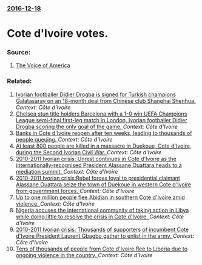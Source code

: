 ### [2016-12-18](/news/2016/12/18/index.md)

# Cote d'Ivoire votes. 




### Source:

1. [The Voice of America](http://www.voanews.com/a/ivory-coast-parliament-election/3640999.html)

### Related:

1. [Ivorian footballer Didier Drogba is signed for Turkish champions Galatasaray on an 18-month deal from Chinese club Shanghai Shenhua. ](/news/2013/01/28/ivorian-footballer-didier-drogba-is-signed-for-turkish-champions-galatasaray-on-an-18-month-deal-from-chinese-club-shanghai-shenhua.md) _Context: Côte d'Ivoire_
2. [Chelsea stun title holders Barcelona with a 1-0 win UEFA Champions League semi-final first-leg match in London, Ivorian footballer Didier Drogba scoring the only goal of the game. ](/news/2012/04/18/chelsea-stun-title-holders-barcelona-with-a-1-0-win-uefa-champions-league-semi-final-first-leg-match-in-london-ivorian-footballer-didier-dr.md) _Context: Côte d'Ivoire_
3. [Banks in Cote d'Ivoire reopen after ten weeks, leading to thousands of people queuing. ](/news/2011/04/28/banks-in-ca-te-d-ivoire-reopen-after-ten-weeks-leading-to-thousands-of-people-queuing.md) _Context: Côte d'Ivoire_
4. [At least 800 people are killed in a massacre in Duekoue, Cote d'Ivoire, during the Second Ivorian Civil War. ](/news/2011/04/2/at-least-800-people-are-killed-in-a-massacre-in-dua-c-koua-c-ca-te-d-ivoire-during-the-second-ivorian-civil-war.md) _Context: Côte d'Ivoire_
5. [2010-2011 Ivorian crisis: Unrest continues in Cote d'Ivoire as the internationally-recognised President Alassane Ouattara heads to a mediation summit. ](/news/2011/03/9/2010a2011-ivorian-crisis-unrest-continues-in-ca-te-d-ivoire-as-the-internationally-recognised-president-alassane-ouattara-heads-to-a-medi.md) _Context: Côte d'Ivoire_
6. [2010-2011 Ivorian crisis:Rebel forces loyal to presidential claimant Alassane Ouattara seize the town of Duekoue in western Cote d'Ivoire from government forces. ](/news/2011/03/28/2010-2011-ivorian-crisis-prebel-forces-loyal-to-presidential-claimant-alassane-ouattara-seize-the-town-of-dua-c-koua-c-in-western-ca-te-d-ivoir.md) _Context: Côte d'Ivoire_
7. [Up to one million people flee Abidjan in southern Cote d'Ivoire amid violence. ](/news/2011/03/25/up-to-one-million-people-flee-abidjan-in-southern-ca-te-d-ivoire-amid-violence.md) _Context: Côte d'Ivoire_
8. [Nigeria accuses the international community of taking action in Libya while doing little to resolve the crisis in Cote d'Ivoire. ](/news/2011/03/22/nigeria-accuses-the-international-community-of-taking-action-in-libya-while-doing-little-to-resolve-the-crisis-in-ca-te-d-ivoire.md) _Context: Côte d'Ivoire_
9. [2010-2011 Ivorian crisis: Thousands of supporters of incumbent Cote d'Ivoire President Laurent Gbagbo gather to enlist in the army. ](/news/2011/03/21/2010a2011-ivorian-crisis-thousands-of-supporters-of-incumbent-ca-te-d-ivoire-president-laurent-gbagbo-gather-to-enlist-in-the-army.md) _Context: Côte d'Ivoire_
10. [Tens of thousands of people from Cote d'Ivoire flee to Liberia due to ongoing violence in the country. ](/news/2011/03/19/tens-of-thousands-of-people-from-ca-te-d-ivoire-flee-to-liberia-due-to-ongoing-violence-in-the-country.md) _Context: Côte d'Ivoire_
